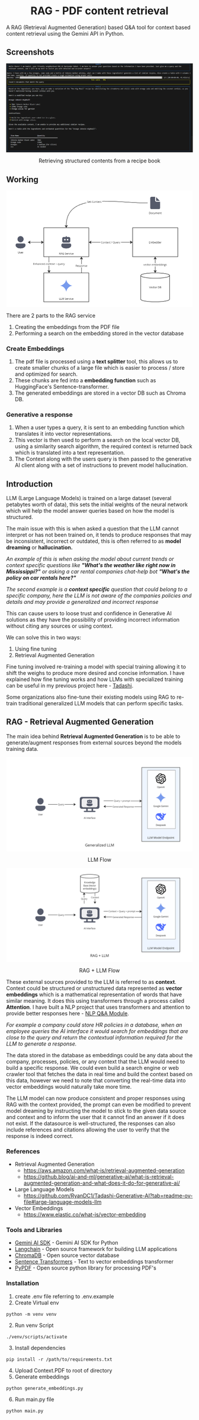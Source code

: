 <h1 align="center">
  RAG - PDF content retrieval
</h1>

A RAG (Retrieval Augmented Generation) based Q&A tool for context based content retrieval using the Gemini API in Python.

## Screenshots
<div>
    <a href='./assets/img_1.png' target='_blank'>
        <img align="center" src='./assets/img_1.png'>
    </a>
    <p align="center">
      Retrieving structured contents from a recipe book
    </p>
</div>

## Working
<div>
    <a href='./assets/APP_flow.png' target='_blank'>
        <img align="center" src='./assets/APP_flow.png'>
    </a>
</div>

There are 2 parts to the RAG service

1. Creating the embeddings from the PDF file
1. Performing a search on the embedding stored in the vector database 

### Create Embeddings
1. The pdf file is processed using a **text splitter** tool, this allows us to create smaller chunks of a large file which is easier to process / store and optimized for search.
1. These chunks are fed into a **embedding function** such as HuggingFace's Sentence-transformer.
1. The generated embeddings are stored in a vector DB such as Chroma DB.

### Generative a response
1. When a user types a query, it is sent to an embedding function which translates it into vector representations.
1. This vector is then used to perform a search on the local vector DB, using a similarity search algorithm, the required context is returned back which is translated into a text representation.
1. The Context along with the users query is then passed to the generative AI client along with a set of instructions to prevent model hallucination.

## Introduction
LLM (Large Language Models) is trained on a large dataset (several petabytes worth of data), this sets the initial weights of the neural network which will help the model answer queries based on how the model is structured.

The main issue with this is when asked a question that the LLM cannot interpret or has not been trained on, it tends to produce responses that may be inconsistent, incorrect or outdated, this is often referred to as **model dreaming** or **hallucination.**

*An example of this is when asking the model about current trends or context specific questions like **"What's the weather like right now in Mississippi?"** or asking a car rental companies chat-help bot **"What's the policy on car rentals here?"***

*The second example is a **context specific** question that could belong to a specific company, here the LLM is not aware of the companies policies and details and may provide a generalized and incorrect response*

This can cause users to loose trust and confidence in Generative AI solutions as they have the possibility of providing incorrect information without citing any sources or using context.

We can solve this in two ways:

1. Using fine tuning
2. Retrieval Augmented Generation

Fine tuning involved re-training a model with special training allowing it to shift the weighs to produce more desired and concise information. I have explained how fine tuning works and how LLMs with specialized training can be useful in my previous project here - [Tadashi](https://github.com/RyanDC1/Tadashi-Generative-AI?tab=readme-ov-file#large-language-models-llm).

Some organizations also fine-tune their existing models using RAG to re-train traditional generalized LLM models that can perform specific tasks.

## RAG - Retrieval Augmented Generation

The main idea behind **Retrieval Augmented Generation** is to be able to generate/augment responses from external sources beyond the models training data.
<div>
    <a href='./assets/LLM_flowchart.png' target='_blank'>
        <img align="center" src='./assets/LLM_flowchart.png'>
    </a>
    <p align="center">
        LLM Flow
    </p>
</div>

<div>
    <a href='./assets/RAG_flowchart.png' target='_blank'>
        <img align="center" src='./assets/RAG_flowchart.png'>
    </a>
    <p align="center">
        RAG + LLM Flow
    </p>
</div>

These external sources provided to the LLM is referred to as **context**. Context could be structured or unstructured data represented as **vector embeddings** which is a mathematical representation of words that have similar meaning. It does this using transformers through a process called **Attention**. I have built a NLP project that uses transformers and attention to provide better responses here - [NLP Q&A Module](https://github.com/RyanDC1/React-QnA-NLP-Module).

*For example a company could store HR policies in a database, when an employee queries the AI interface it would search for embeddings that are close to the query and return the contextual information required for the LLM to generate a response.*

The data stored in the database as embeddings could be any data about the company, processes, policies, or any context that the LLM would need to build a specific response. We could even build a search engine or web crawler tool that fetches the data in real time and build the context based on this data, however we need to note that converting the real-time data into vector embeddings would naturally take more time.

The LLM model can now produce consistent and proper responses using RAG with the context provided, the prompt can even be modified to prevent model dreaming by instructing the model to stick to the given data source and context and to inform the user that it cannot find an answer if it does not exist. If the datasource is well-structured, the responses can also include references and citations allowing the user to verify that the response is indeed correct.

### References
- Retrieval Augmented Generation
  - https://aws.amazon.com/what-is/retrieval-augmented-generation
  - https://github.blog/ai-and-ml/generative-ai/what-is-retrieval-augmented-generation-and-what-does-it-do-for-generative-ai/
- Large Language Models
  - https://github.com/RyanDC1/Tadashi-Generative-AI?tab=readme-ov-file#large-language-models-llm
- Vector Embeddings
  - https://www.elastic.co/what-is/vector-embedding

### Tools and Libraries
- [Gemini AI SDK](https://pypi.org/project/google-generativeai/) - Gemini AI SDK for Python
- [Langchain](https://python.langchain.com/docs/introduction/) - Open source framework for building LLM applications
- [ChromaDB](https://docs.trychroma.com/docs/overview/introduction) - Open source vector database
- [Sentence Transformers](https://pypi.org/project/sentence-transformers/) - Text to vector embeddings transformer
- [PyPDF](https://pypi.org/project/pypdf/) - Open source python library for processing PDF's

### Installation
1. create .env file referring to .env.example
1. Create Virtual env
```shell
python -m venv venv
```
2. Run venv Script
```shell
./venv/scripts/activate
```
3. Install dependencies
```shell
pip install -r /path/to/requirements.txt
```
4. Upload Context.PDF to root of directory
5. Generate embeddings
```shell
python generate_embeddings.py
```
6. Run main.py file
```shell
python main.py
```
